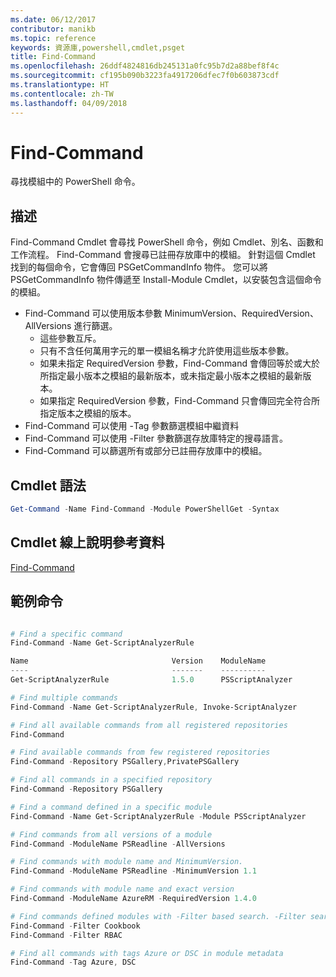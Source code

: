 ```yaml
---
ms.date: 06/12/2017
contributor: manikb
ms.topic: reference
keywords: 資源庫,powershell,cmdlet,psget
title: Find-Command
ms.openlocfilehash: 26ddf4824816db245131a0fc95b7d2a88bef8f4c
ms.sourcegitcommit: cf195b090b3223fa4917206dfec7f0b603873cdf
ms.translationtype: HT
ms.contentlocale: zh-TW
ms.lasthandoff: 04/09/2018
---
```

# <a name="find-command"></a>Find-Command

尋找模組中的 PowerShell 命令。

## <a name="description"></a>描述
Find-Command Cmdlet 會尋找 PowerShell 命令，例如 Cmdlet、別名、函數和工作流程。 Find-Command 會搜尋已註冊存放庫中的模組。
針對這個 Cmdlet 找到的每個命令，它會傳回 PSGetCommandInfo 物件。 您可以將 PSGetCommandInfo 物件傳遞至 Install-Module Cmdlet，以安裝包含這個命令的模組。

- Find-Command 可以使用版本參數 MinimumVersion、RequiredVersion、AllVersions 進行篩選。
  - 這些參數互斥。
  - 只有不含任何萬用字元的單一模組名稱才允許使用這些版本參數。
  - 如果未指定 RequiredVersion 參數，Find-Command 會傳回等於或大於所指定最小版本之模組的最新版本，或未指定最小版本之模組的最新版本。
  - 如果指定 RequiredVersion 參數，Find-Command 只會傳回完全符合所指定版本之模組的版本。
- Find-Command 可以使用 -Tag 參數篩選模組中繼資料
- Find-Command 可以使用 -Filter 參數篩選存放庫特定的搜尋語言。
- Find-Command 可以篩選所有或部分已註冊存放庫中的模組。

## <a name="cmdlet-syntax"></a>Cmdlet 語法
```powershell
Get-Command -Name Find-Command -Module PowerShellGet -Syntax
```

## <a name="cmdlet-online-help-reference"></a>Cmdlet 線上說明參考資料

[Find-Command](http://go.microsoft.com/fwlink/?LinkId=733636)

## <a name="example-commands"></a>範例命令
```powershell

# Find a specific command
Find-Command -Name Get-ScriptAnalyzerRule

Name                                Version    ModuleName                          Repository
----                                -------    ----------                          ----------
Get-ScriptAnalyzerRule              1.5.0      PSScriptAnalyzer                    PSGallery

# Find multiple commands
Find-Command -Name Get-ScriptAnalyzerRule, Invoke-ScriptAnalyzer

# Find all available commands from all registered repositories
Find-Command

# Find available commands from few registered repositories
Find-Command -Repository PSGallery,PrivatePSGallery

# Find all commands in a specified repository
Find-Command -Repository PSGallery

# Find a command defined in a specific module
Find-Command -Name Get-ScriptAnalyzerRule -Module PSScriptAnalyzer

# Find commands from all versions of a module
Find-Command -ModuleName PSReadline -AllVersions

# Find commands with module name and MinimumVersion.
Find-Command -ModuleName PSReadline -MinimumVersion 1.1

# Find commands with module name and exact version
Find-Command -ModuleName AzureRM -RequiredVersion 1.4.0

# Find commands defined modules with -Filter based search. -Filter searches in description and module names
Find-Command -Filter Cookbook
Find-Command -Filter RBAC

# Find all commands with tags Azure or DSC in module metadata
Find-Command -Tag Azure, DSC

```